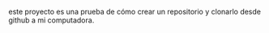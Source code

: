 este proyecto es una prueba de cómo crear un repositorio y clonarlo desde github a mi computadora. 

